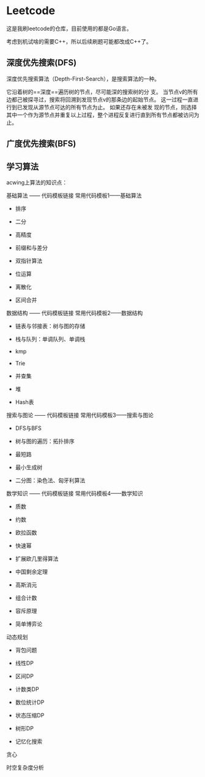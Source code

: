 # Leetcode

这是我刷leetcode的仓库，目前使用的都是Go语言。

考虑到机试啥的需要C++，所以后续刷题可能都改成C++了。

## 深度优先搜索(DFS)

深度优先搜索算法（Depth-First-Search），是搜索算法的一种。

它沿着树的==深度==遍历树的节点，尽可能深的搜索树的分 支。
 当节点v的所有边都己被探寻过，搜索将回溯到发现节点v的那条边的起始节点。
 这一过程一直进行到已发现从源节点可达的所有节点为止。
 如果还存在未被发 现的节点，则选择其中一个作为源节点并重复以上过程，整个进程反复进行直到所有节点都被访问为止。





## 广度优先搜索(BFS)

## 学习算法

acwing上算法的知识点：

基础算法 —— 代码模板链接 常用代码模板1——基础算法

- 排序

- 二分
- 高精度
- 前缀和与差分
- 双指针算法
- 位运算
- 离散化
- 区间合并

数据结构 —— 代码模板链接 常用代码模板2——数据结构

- 链表与邻接表：树与图的存储

- 栈与队列：单调队列、单调栈
- kmp
- Trie
- 并查集
- 堆
- Hash表

搜索与图论 —— 代码模板链接 常用代码模板3——搜索与图论

- DFS与BFS

- 树与图的遍历：拓扑排序
- 最短路
- 最小生成树
- 二分图：染色法、匈牙利算法

数学知识 —— 代码模板链接 常用代码模板4——数学知识

- 质数

- 约数
- 欧拉函数
- 快速幂
- 扩展欧几里得算法
- 中国剩余定理
- 高斯消元
- 组合计数
- 容斥原理
- 简单博弈论

动态规划

- 背包问题

- 线性DP
- 区间DP
- 计数类DP
- 数位统计DP
- 状态压缩DP
- 树形DP
- 记忆化搜索

贪心

时空复杂度分析

